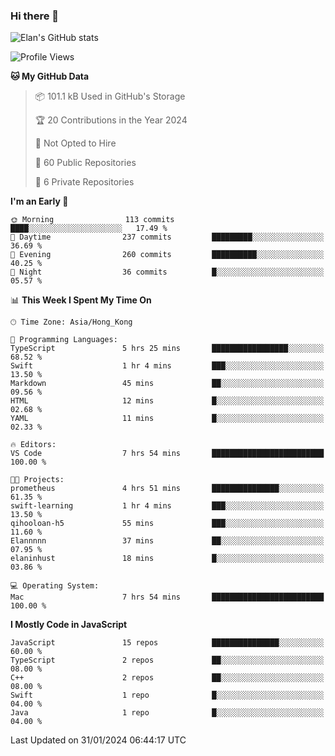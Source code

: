### Hi there 👋

![Elan's GitHub stats](https://github-readme-stats.vercel.app/api?username=elaninhust&rank_icon=github)

<!--START_SECTION:waka-->
![Profile Views](http://img.shields.io/badge/Profile%20Views-24-blue)

**🐱 My GitHub Data** 

> 📦 101.1 kB Used in GitHub's Storage 
 > 
> 🏆 20 Contributions in the Year 2024
 > 
> 🚫 Not Opted to Hire
 > 
> 📜 60 Public Repositories 
 > 
> 🔑 6 Private Repositories 
 > 
**I'm an Early 🐤** 

```text
🌞 Morning                113 commits         ████░░░░░░░░░░░░░░░░░░░░░   17.49 % 
🌆 Daytime                237 commits         █████████░░░░░░░░░░░░░░░░   36.69 % 
🌃 Evening                260 commits         ██████████░░░░░░░░░░░░░░░   40.25 % 
🌙 Night                  36 commits          █░░░░░░░░░░░░░░░░░░░░░░░░   05.57 % 
```


📊 **This Week I Spent My Time On** 

```text
🕑︎ Time Zone: Asia/Hong_Kong

💬 Programming Languages: 
TypeScript               5 hrs 25 mins       █████████████████░░░░░░░░   68.52 % 
Swift                    1 hr 4 mins         ███░░░░░░░░░░░░░░░░░░░░░░   13.50 % 
Markdown                 45 mins             ██░░░░░░░░░░░░░░░░░░░░░░░   09.56 % 
HTML                     12 mins             █░░░░░░░░░░░░░░░░░░░░░░░░   02.68 % 
YAML                     11 mins             █░░░░░░░░░░░░░░░░░░░░░░░░   02.33 % 

🔥 Editors: 
VS Code                  7 hrs 54 mins       █████████████████████████   100.00 % 

🐱‍💻 Projects: 
prometheus               4 hrs 51 mins       ███████████████░░░░░░░░░░   61.35 % 
swift-learning           1 hr 4 mins         ███░░░░░░░░░░░░░░░░░░░░░░   13.50 % 
qihooloan-h5             55 mins             ███░░░░░░░░░░░░░░░░░░░░░░   11.60 % 
Elannnnn                 37 mins             ██░░░░░░░░░░░░░░░░░░░░░░░   07.95 % 
elaninhust               18 mins             █░░░░░░░░░░░░░░░░░░░░░░░░   03.86 % 

💻 Operating System: 
Mac                      7 hrs 54 mins       █████████████████████████   100.00 % 
```

**I Mostly Code in JavaScript** 

```text
JavaScript               15 repos            ███████████████░░░░░░░░░░   60.00 % 
TypeScript               2 repos             ██░░░░░░░░░░░░░░░░░░░░░░░   08.00 % 
C++                      2 repos             ██░░░░░░░░░░░░░░░░░░░░░░░   08.00 % 
Swift                    1 repo              █░░░░░░░░░░░░░░░░░░░░░░░░   04.00 % 
Java                     1 repo              █░░░░░░░░░░░░░░░░░░░░░░░░   04.00 % 
```




 Last Updated on 31/01/2024 06:44:17 UTC
<!--END_SECTION:waka-->
